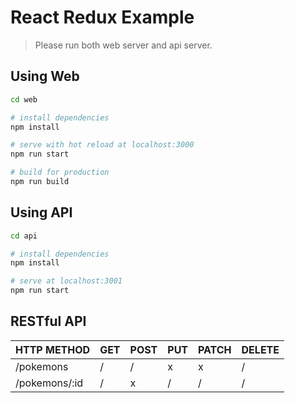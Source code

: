 # React Redux Example
> Please run both web server and api server.

## Using Web

``` bash
cd web

# install dependencies
npm install

# serve with hot reload at localhost:3000
npm run start

# build for production
npm run build
```

## Using API

``` bash
cd api

# install dependencies
npm install

# serve at localhost:3001
npm run start
```

## RESTful API

| HTTP METHOD | GET            | POST       | PUT         | PATCH | DELETE |
| ----------- | --------------- | --------- | ----------- | ------ | ------ |
| /pokemons       | / | / | x | x | / |
| /pokemons/:id       | / | x | / | / | / |